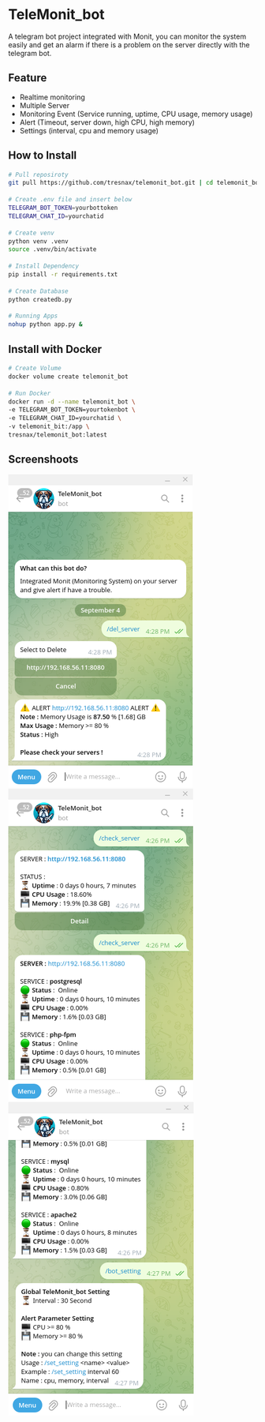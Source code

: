 # TeleMonit_bot

A telegram bot project integrated with Monit, you can monitor the system easily and get an alarm if there is a problem on the server directly with the telegram bot.

## Feature

- Realtime monitoring
- Multiple Server
- Monitoring Event (Service running, uptime, CPU usage, memory usage)
- Alert (Timeout, server down, high CPU, high memory)
- Settings (interval, cpu and memory usage)

## How to Install

```bash
# Pull reposiroty
git pull https://github.com/tresnax/telemonit_bot.git | cd telemonit_bot

# Create .env file and insert below
TELEGRAM_BOT_TOKEN=yourbottoken
TELEGRAM_CHAT_ID=yourchatid

# Create venv
python venv .venv
source .venv/bin/activate

# Install Dependency
pip install -r requirements.txt

# Create Database
python createdb.py

# Running Apps
nohup python app.py &
```

## Install with Docker

```bash
# Create Volume
docker volume create telemonit_bot

# Run Docker
docker run -d --name telemonit_bot \
-e TELEGRAM_BOT_TOKEN=yourtokenbot \
-e TELEGRAM_CHAT_ID=yourchatid \
-v telemonit_bit:/app \
tresnax/telemonit_bot:latest
```

## Screenshoots

![Screenshot from 2024-09-04 16-28-11.png](img/Screenshot_from_2024-09-04_16-28-11.png) ![Screenshot from 2024-09-04 16-27-14.png](img/Screenshot_from_2024-09-04_16-27-14.png) ![Screenshot from 2024-09-04 16-27-50.png](img/Screenshot_from_2024-09-04_16-27-50.png)
